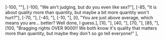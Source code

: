 [-100, ""],
[-100, "We ain't judging, but do you even like sex?"],
[-85, "It is about quality more than quantity, but maybe a bit more quantity won't hurt?"],
[-70, "],
[-40, "],
[-10, "],
[0, "You are just above average, which means you are... better? Well done, I guess.],
[10, "],
[40, "],
[70, "],
[85, "],
[100, "Bragging rights OVER 9000!! We both know it's quality that matters more than quantity, but maybe they don't so go tell everyone!" ],

